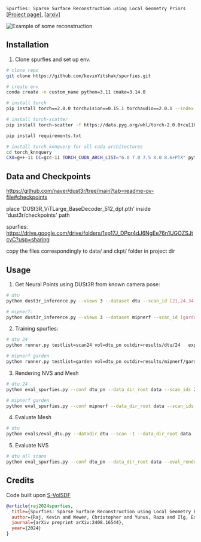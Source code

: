 `Spurfies: Sparse Surface Reconstruction using Local Geometry Priors`  
[[Project page](https://geometric-rl.mpi-inf.mpg.de/spurfies/)], [[arxiv](https://arxiv.org/abs/2408.16544)]

![Example of some reconstruction](assets/teaser.png)

## Installation

1. Clone spurfies and set up env.
```bash
# clone repo
git clone https://github.com/kevinYitshak/spurfies.git

# create env
conda create -n custom_name python=3.11 cmake=3.14.0

# install torch
pip install torch==2.0.0 torchvision==0.15.1 torchaudio==2.0.1 --index-url https://download.pytorch.org/whl/cu118

# install torch-scatter
pip install torch-scatter -f https://data.pyg.org/whl/torch-2.0.0+cu118.html

pip install requirements.txt

# install torch_knnquery for all cuda architectures
cd torch_knnquery
CXX=g++-11 CC=gcc-11 TORCH_CUDA_ARCH_LIST="6.0 7.0 7.5 8.0 8.6+PTX" python -m pip install .
```

## Data and Checkpoints

https://github.com/naver/dust3r/tree/main?tab=readme-ov-file#checkpoints

place 'DUSt3R_ViTLarge_BaseDecoder_512_dpt.pth' inside 'dust3r/checkpoints' path

spurfies: https://drive.google.com/drive/folders/1xp17J_DPpr4dJ6NgEe76n1UGOZSJtcyC?usp=sharing

copy the files correspondingly to data/ and ckpt/ folder in project dir

## Usage

1. Get Neural Points using DUSt3R from known camera pose:
```bash
# dtu
python dust3r_inference.py --views 3 --dataset dtu --scan_id [21,24,34,37,38,40,82,106,110,114,118]

# mipnerf:
python dust3r_inference.py --views 3 --dataset mipnerf --scan_id [garden,stump]
```

2. Training spurfies:
```bash
# dtu 24
python runner.py testlist=scan24 vol=dtu_pn outdir=results/dtu/24   exps_folder=results/dtu/24 opt_stepNs=[100_000,0,0]

# mipnerf garden
python runner.py testlist=garden vol=dtu_pn outdir=results/mipnerf/garden   exps_folder=results/mipnerf/garden opt_stepNs=[100_000,0,0]
```
3. Rendering NVS and Mesh
```bash
# dtu 24
python eval_spurfies.py --conf dtu_pn --data_dir_root data --scan_ids 24 --gpu 0 --expname ours --exps_folder results/dtu/ --evals_folder results/dtu/ --eval_mesh --eval_rendering

# mipnerf garden
python eval_spurfies.py --conf mipnerf --data_dir_root data --scan_ids garden --gpu 0 --expname ours --exps_folder results/mipnerf/ --evals_folder results/mipnerf/ --eval_mesh --eval_rendering
```

4. Evaluate Mesh
```bash
# dtu
python evals/eval_dtu.py --datadir dtu --scan -1 --data_dir_root data
```
5. Evaluate NVS
```bash
# dtu all scans
python eval_spurfies.py --conf dtu_pn --data_dir_root data --eval_rendering --expname ours --exps_folder results/dtu/ --evals_folder results/dtu/ --result_from default
```

## Credits
Code built upon [S-VolSDF](https://hao-yu-wu.github.io/s-volsdf/)

```bibtex
@article{raj2024spurfies,
  title={Spurfies: Sparse Surface Reconstruction using Local Geometry Priors},
  author={Raj, Kevin and Wewer, Christopher and Yunus, Raza and Ilg, Eddy and Lenssen, Jan Eric},
  journal={arXiv preprint arXiv:2408.16544},
  year={2024}
}
```